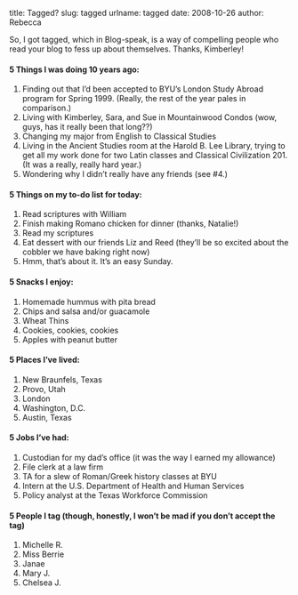title: Tagged?
slug: tagged
urlname: tagged
date: 2008-10-26
author: Rebecca

So, I got tagged, which in Blog-speak, is a way of compelling people who read
your blog to fess up about themselves. Thanks, Kimberley!

#### 5 Things I was doing 10 years ago:

1. Finding out that I&#x02bc;d been accepted to BYU&#x02bc;s London Study Abroad
   program for Spring 1999. (Really, the rest of the year pales in comparison.)
2. Living with Kimberley, Sara, and Sue in Mountainwood Condos (wow, guys, has
   it really been that long??)
3. Changing my major from English to Classical Studies
4. Living in the Ancient Studies room at the Harold B. Lee Library, trying to
   get all my work done for two Latin classes and Classical Civilization 201.
  (It was a really, really hard year.)
5. Wondering why I didn&#x02bc;t really have any friends (see #4.)

#### 5 Things on my to-do list for today:

1. Read scriptures with William
2. Finish making Romano chicken for dinner (thanks, Natalie!)
3. Read my scriptures
4. Eat dessert with our friends Liz and Reed (they&#x02bc;ll be so excited about
   the cobbler we have baking right now)
5. Hmm, that&#x02bc;s about it. It&#x02bc;s an easy Sunday.

#### 5 Snacks I enjoy:

1. Homemade hummus with pita bread
2. Chips and salsa and/or guacamole
3. Wheat Thins
4. Cookies, cookies, cookies
5. Apples with peanut butter

#### 5 Places I&#x02bc;ve lived:

1. New Braunfels, Texas
2. Provo, Utah
3. London
4. Washington, D.C.
5. Austin, Texas

#### 5 Jobs I&#x02bc;ve had:

1. Custodian for my dad&#x02bc;s office (it was the way I earned my allowance)
2. File clerk at a law firm
3. TA for a slew of Roman/Greek history classes at BYU
4. Intern at the U.S. Department of Health and Human Services
5. Policy analyst at the Texas Workforce Commission

#### 5 People I tag (though, honestly, I won&#x02bc;t be mad if you don&#x02bc;t accept the tag)

1. Michelle R. 
2. Miss Berrie
3. Janae
4. Mary J.
5. Chelsea J.
